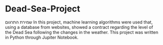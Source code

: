 # Dead-Sea-Project
שמירת התרגום
In this project, machine learning algorithms were used that, using a database from websites, showed a contract regarding the level of the Dead Sea following the changes in the weather. This project was written in Python through Jupiter Notebook.
